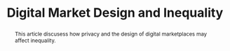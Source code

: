 ---
layout:
title: "Digital Market Design and Inequality"
category: research
published: 0
abstract: This article discusess how privacy and the design of digital marketplaces may affect inequality.
journal: In preparation for Oxford University Press Volume IV&#58; "More Equal by Design&#58; Economic Design Responses to Inequality". Eds. Scott Duke Kominers and Alex Teytelboym.
order: 7
bib: <br> @article{fradkin2017md_inequality,
  title={Digital Market Design and Inequality},
  author={Fradkin, Andrey},
  year={2017}}
bibjs: "toggleMe('md_inequality_bib'); return false;"
bib_abbrev: 'md_inequality_bib'
js: "toggleMe('md_inequality'); return false;"
js_abbrev: 'md_inequality'
---